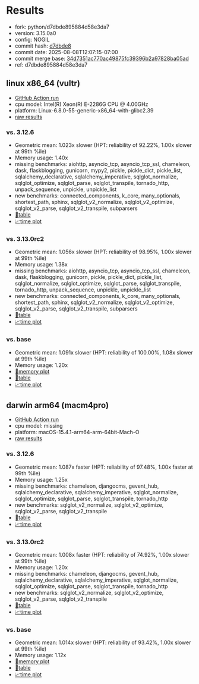 # Results

- fork: python/d7dbde895884d58e3da7
- version: 3.15.0a0
- config: NOGIL
- commit hash: [d7dbde8](https://github.com/python/cpython/commit/d7dbde8)
- commit date: 2025-08-08T12:07:15-07:00
- commit merge base: [34d7351ac770ac49875fc39396b2a97828ba05ad](https://github.com/python/cpython/commit/34d7351ac770ac49875fc39396b2a97828ba05ad)
- ref: d7dbde895884d58e3da7

## linux x86_64 (vultr)

- [GitHub Action run](https://github.com/facebookexperimental/free-threading-benchmarking/actions/runs/16843183473)
- cpu model: Intel(R) Xeon(R) E-2286G CPU @ 4.00GHz
- platform: Linux-6.8.0-55-generic-x86_64-with-glibc2.39
- [raw results](bm-20250808-vultr-x86_64-python-d7dbde895884d58e3da7-3.15.0a0-d7dbde8.json)

### vs. 3.12.6

- Geometric mean: 1.023x slower (HPT: reliability of 92.22%, 1.00x slower at 99th %ile)
- Memory usage: 1.40x
- missing benchmarks: aiohttp, asyncio_tcp, asyncio_tcp_ssl, chameleon, dask, flaskblogging, gunicorn, mypy2, pickle, pickle_dict, pickle_list, sqlalchemy_declarative, sqlalchemy_imperative, sqlglot_normalize, sqlglot_optimize, sqlglot_parse, sqlglot_transpile, tornado_http, unpack_sequence, unpickle, unpickle_list
- new benchmarks: connected_components, k_core, many_optionals, shortest_path, sphinx, sqlglot_v2_normalize, sqlglot_v2_optimize, sqlglot_v2_parse, sqlglot_v2_transpile, subparsers
- [📄table](bm-20250808-vultr-x86_64-python-d7dbde895884d58e3da7-3.15.0a0-d7dbde8-vs-3.12.6.md)
- [📈time plot](bm-20250808-vultr-x86_64-python-d7dbde895884d58e3da7-3.15.0a0-d7dbde8-vs-3.12.6.svg)

### vs. 3.13.0rc2

- Geometric mean: 1.056x slower (HPT: reliability of 98.95%, 1.00x slower at 99th %ile)
- Memory usage: 1.38x
- missing benchmarks: aiohttp, asyncio_tcp, asyncio_tcp_ssl, chameleon, dask, flaskblogging, gunicorn, pickle, pickle_dict, pickle_list, sqlglot_normalize, sqlglot_optimize, sqlglot_parse, sqlglot_transpile, tornado_http, unpack_sequence, unpickle, unpickle_list
- new benchmarks: connected_components, k_core, many_optionals, shortest_path, sphinx, sqlglot_v2_normalize, sqlglot_v2_optimize, sqlglot_v2_parse, sqlglot_v2_transpile, subparsers
- [📄table](bm-20250808-vultr-x86_64-python-d7dbde895884d58e3da7-3.15.0a0-d7dbde8-vs-3.13.0rc2.md)
- [📈time plot](bm-20250808-vultr-x86_64-python-d7dbde895884d58e3da7-3.15.0a0-d7dbde8-vs-3.13.0rc2.svg)

### vs. base

- Geometric mean: 1.091x slower (HPT: reliability of 100.00%, 1.08x slower at 99th %ile)
- Memory usage: 1.20x
- [🧠memory plot](bm-20250808-vultr-x86_64-python-d7dbde895884d58e3da7-3.15.0a0-d7dbde8-vs-base-mem.svg)
- [📄table](bm-20250808-vultr-x86_64-python-d7dbde895884d58e3da7-3.15.0a0-d7dbde8-vs-base.md)
- [📈time plot](bm-20250808-vultr-x86_64-python-d7dbde895884d58e3da7-3.15.0a0-d7dbde8-vs-base.svg)

## darwin arm64 (macm4pro)

- [GitHub Action run](https://github.com/facebookexperimental/free-threading-benchmarking/actions/runs/16843183473)
- cpu model: missing
- platform: macOS-15.4.1-arm64-arm-64bit-Mach-O
- [raw results](bm-20250808-macm4pro-arm64-python-d7dbde895884d58e3da7-3.15.0a0-d7dbde8.json)

### vs. 3.12.6

- Geometric mean: 1.087x faster (HPT: reliability of 97.48%, 1.00x faster at 99th %ile)
- Memory usage: 1.25x
- missing benchmarks: chameleon, djangocms, gevent_hub, sqlalchemy_declarative, sqlalchemy_imperative, sqlglot_normalize, sqlglot_optimize, sqlglot_parse, sqlglot_transpile, tornado_http
- new benchmarks: sqlglot_v2_normalize, sqlglot_v2_optimize, sqlglot_v2_parse, sqlglot_v2_transpile
- [📄table](bm-20250808-macm4pro-arm64-python-d7dbde895884d58e3da7-3.15.0a0-d7dbde8-vs-3.12.6.md)
- [📈time plot](bm-20250808-macm4pro-arm64-python-d7dbde895884d58e3da7-3.15.0a0-d7dbde8-vs-3.12.6.svg)

### vs. 3.13.0rc2

- Geometric mean: 1.008x faster (HPT: reliability of 74.92%, 1.00x slower at 99th %ile)
- Memory usage: 1.20x
- missing benchmarks: chameleon, djangocms, gevent_hub, sqlalchemy_declarative, sqlalchemy_imperative, sqlglot_normalize, sqlglot_optimize, sqlglot_parse, sqlglot_transpile, tornado_http
- new benchmarks: sqlglot_v2_normalize, sqlglot_v2_optimize, sqlglot_v2_parse, sqlglot_v2_transpile
- [📄table](bm-20250808-macm4pro-arm64-python-d7dbde895884d58e3da7-3.15.0a0-d7dbde8-vs-3.13.0rc2.md)
- [📈time plot](bm-20250808-macm4pro-arm64-python-d7dbde895884d58e3da7-3.15.0a0-d7dbde8-vs-3.13.0rc2.svg)

### vs. base

- Geometric mean: 1.014x slower (HPT: reliability of 93.42%, 1.00x slower at 99th %ile)
- Memory usage: 1.12x
- [🧠memory plot](bm-20250808-macm4pro-arm64-python-d7dbde895884d58e3da7-3.15.0a0-d7dbde8-vs-base-mem.svg)
- [📄table](bm-20250808-macm4pro-arm64-python-d7dbde895884d58e3da7-3.15.0a0-d7dbde8-vs-base.md)
- [📈time plot](bm-20250808-macm4pro-arm64-python-d7dbde895884d58e3da7-3.15.0a0-d7dbde8-vs-base.svg)

